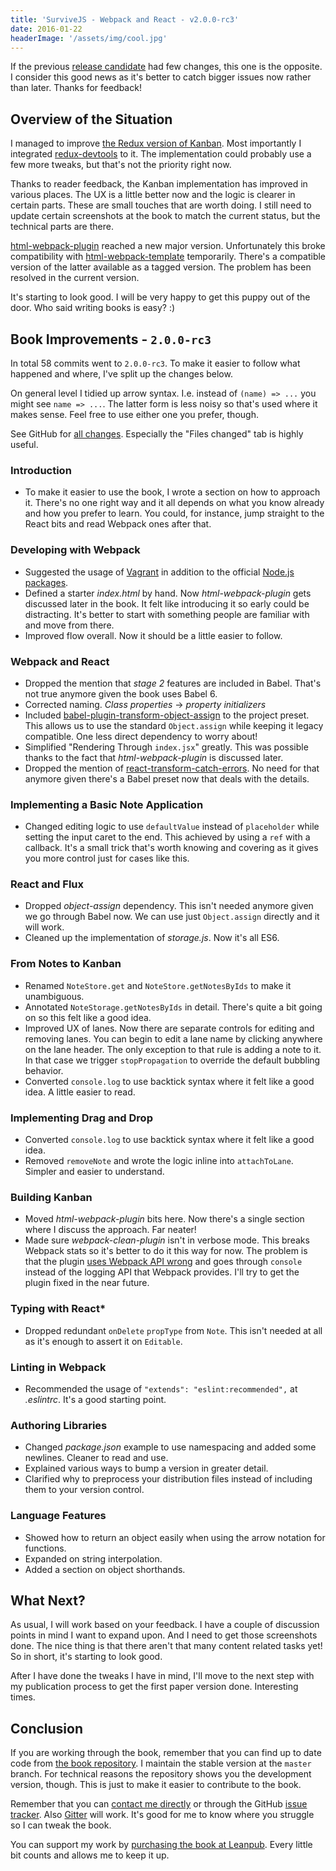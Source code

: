 ```yaml
---
title: 'SurviveJS - Webpack and React - v2.0.0-rc3'
date: 2016-01-22
headerImage: '/assets/img/cool.jpg'
---
```


If the previous [release candidate](../survivejs200-rc2) had few changes, this one is the opposite. I consider this good news as it's better to catch bigger issues now rather than later. Thanks for feedback!

## Overview of the Situation

I managed to improve [the Redux version of Kanban](https://github.com/survivejs/redux-demo). Most importantly I integrated [redux-devtools](https://www.npmjs.com/package/redux-devtools) to it. The implementation could probably use a few more tweaks, but that's not the priority right now.

Thanks to reader feedback, the Kanban implementation has improved in various places. The UX is a little better now and the logic is clearer in certain parts. These are small touches that are worth doing. I still need to update certain screenshots at the book to match the current status, but the technical parts are there.

[html-webpack-plugin](https://www.npmjs.com/package/html-webpack-plugin) reached a new major version. Unfortunately this broke compatibility with [html-webpack-template](https://www.npmjs.com/package/html-webpack-template) temporarily. There's a compatible version of the latter available as a tagged version. The problem has been resolved in the current version.

It's starting to look good. I will be very happy to get this puppy out of the door. Who said writing books is easy? :)

## Book Improvements - `2.0.0-rc3`

In total 58 commits went to `2.0.0-rc3`. To make it easier to follow what happened and where, I've split up the changes below.

On general level I tidied up arrow syntax. I.e. instead of `(name) => ...` you might see `name => ...`. The latter form is less noisy so that's used where it makes sense. Feel free to use either one you prefer, though.

See GitHub for [all changes](https://github.com/survivejs/webpack_react/compare/v2.0.0-rc2...v2.0.0-rc3). Especially the "Files changed" tab is highly useful.

### Introduction

* To make it easier to use the book, I wrote a section on how to approach it. There's no one right way and it all depends on what you know already and how you prefer to learn. You could, for instance, jump straight to the React bits and read Webpack ones after that.

### Developing with Webpack

* Suggested the usage of [Vagrant](https://www.vagrantup.com/) in addition to the official [Node.js packages](https://nodejs.org/en/download/package-manager/).
* Defined a starter *index.html* by hand. Now *html-webpack-plugin* gets discussed later in the book. It felt like introducing it so early could be distracting. It's better to start with something people are familiar with and move from there.
* Improved flow overall. Now it should be a little easier to follow.

### Webpack and React

* Dropped the mention that *stage 2* features are included in Babel. That's not true anymore given the book uses Babel 6.
* Corrected naming. *Class properties* -> *property initializers*
* Included [babel-plugin-transform-object-assign](https://www.npmjs.com/package/babel-plugin-transform-object-assign) to the project preset. This allows us to use the standard `Object.assign` while keeping it legacy compatible. One less direct dependency to worry about!
* Simplified "Rendering Through `index.jsx`" greatly. This was possible thanks to the fact that *html-webpack-plugin* is discussed later.
* Dropped the mention of [react-transform-catch-errors](https://github.com/gaearon/react-transform-catch-errors). No need for that anymore given there's a Babel preset now that deals with the details.

### Implementing a Basic Note Application

* Changed editing logic to use `defaultValue` instead of `placeholder` while setting the input caret to the end. This achieved by using a `ref` with a callback. It's a small trick that's worth knowing and covering as it gives you more control just for cases like this.

### React and Flux

* Dropped *object-assign* dependency. This isn't needed anymore given we go through Babel now. We can use just `Object.assign` directly and it will work.
* Cleaned up the implementation of *storage.js*. Now it's all ES6.

### From Notes to Kanban

* Renamed `NoteStore.get` and `NoteStore.getNotesByIds` to make it unambiguous.
* Annotated `NoteStorage.getNotesByIds` in detail. There's quite a bit going on so this felt like a good idea.
* Improved UX of lanes. Now there are separate controls for editing and removing lanes. You can begin to edit a lane name by clicking anywhere on the lane header. The only exception to that rule is adding a note to it. In that case we trigger `stopPropagation` to override the default bubbling behavior.
* Converted `console.log` to use backtick syntax where it felt like a good idea. A little easier to read.

### Implementing Drag and Drop

* Converted `console.log` to use backtick syntax where it felt like a good idea.
* Removed `removeNote` and wrote the logic inline into `attachToLane`. Simpler and easier to understand.

### Building Kanban

* Moved *html-webpack-plugin* bits here. Now there's a single section where I discuss the approach. Far neater!
* Made sure *webpack-clean-plugin* isn't in verbose mode. This breaks Webpack stats so it's better to do it this way for now. The problem is that the plugin [uses Webpack API wrong](https://github.com/johnagan/clean-webpack-plugin/issues/11) and goes through `console` instead of the logging API that Webpack provides. I'll try to get the plugin fixed in the near future.

### Typing with React*

* Dropped redundant `onDelete` `propType` from `Note`. This isn't needed at all as it's enough to assert it on `Editable`.

### Linting in Webpack

* Recommended the usage of `"extends": "eslint:recommended",` at *.eslintrc*. It's a good starting point.

### Authoring Libraries

* Changed *package.json* example to use namespacing and added some newlines. Cleaner to read and use.
* Explained various ways to bump a version in greater detail.
* Clarified why to preprocess your distribution files instead of including them to your version control.

### Language Features

* Showed how to return an object easily when using the arrow notation for functions.
* Expanded on string interpolation.
* Added a section on object shorthands.

## What Next?

As usual, I will work based on your feedback. I have a couple of discussion points in mind I want to expand upon. And I need to get those screenshots done. The nice thing is that there aren't that many content related tasks yet! So in short, it's starting to look good.

After I have done the tweaks I have in mind, I'll move to the next step with my publication process to get the first paper version done. Interesting times.

## Conclusion

If you are working through the book, remember that you can find up to date code from [the book repository](https://github.com/survivejs/webpack_react). I maintain the stable version at the `master` branch. For technical reasons the repository shows you the development version, though. This is just to make it easier to contribute to the book.

Remember that you can [contact me directly](mailto:info@survivejs.com) or through the GitHub [issue tracker](https://github.com/survivejs/webpack_react/issues). Also [Gitter](https://gitter.im/survivejs/webpack_react) will work. It's good for me to know where you struggle so I can tweak the book.

You can support my work by [purchasing the book at Leanpub](https://leanpub.com/survivejs_webpack_react). Every little bit counts and allows me to keep it up.
